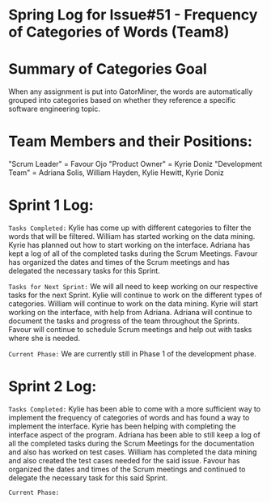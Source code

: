 # Spring Log for Issue#51 - Frequency of Categories of Words (Team8)

# Summary of Categories Goal

When any assignment is put into GatorMiner, the words are automatically grouped into categories based on whether they reference a specific software engineering topic.

# Team Members and their Positions:

"Scrum Leader" = Favour Ojo
"Product Owner" = Kyrie Doniz
"Development Team" = Adriana Solis, William Hayden, Kylie Hewitt, Kyrie Doniz

# Sprint 1 Log:

`Tasks Completed:` Kylie has come up with different categories to filter the words that will be filtered. William has started working on the data mining. Kyrie has planned out how to start working on the interface. Adriana has kept a log of all of the completed tasks during the Scrum Meetings. Favour has organized the dates and times of the Scrum meetings and has delegated the necessary tasks for this Sprint.

`Tasks for Next Sprint:` We will all need to keep working on our respective tasks for the next Sprint. Kylie will continue to work on the different types of categories. William will continue to work on the data mining. Kyrie will start working on the interface, with help from Adriana. Adriana will continue to document the tasks and progress of the team throughout the Sprints. Favour will continue to schedule Scrum meetings and help out with tasks where she is needed.

`Current Phase:` We are currently still in Phase 1 of the development phase.

# Sprint 2 Log:

`Tasks Completed:` Kylie has been able to come with a more sufficient way to implement the frequency of categories of words and has found a way to implement the interface. Kyrie has been helping with completing the interface aspect of the program. Adriana has been able to still keep a log of all the completed tasks during the Scrum Meetings for the documentation and also has worked on test cases. William has completed the data mining and also created the test cases needed for the said issue. Favour has organized the dates and times of the Scrum meetings and continued to delegate the necessary task for this said Sprint.

`Current Phase:`
